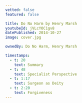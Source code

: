 ```yaml
---
vetted: false
featured: false

title: Do No Harm by Henry Marsh
youtubeId: jVLcYOC1gv8
datePublished: 2014-10-27
image: cover.jpg

ownedBy: Do No Harm, Henry Marsh

timestamps:
  - t: 20
    text: Summary
  - t: 48
    text: Specialist Perspective
  - t: 1:17
    text: Surgeon as Deity
  - t: 2:20
    text: Forgiveness
---
```

